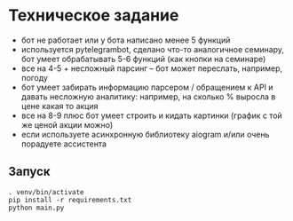 # Техническое задание
- бот не работает или у бота написано менее 5 функций
- используется pytelegrambot, сделано что-то аналогичное семинару, бот умеет обрабатывать 5-6 функций (как кнопки на семинаре) 
- все на 4-5 + несложный парсинг – бот может переслать, например, погоду 
- бот умеет забирать информацию парсером / обращением к API и давать несложную аналитику: например, на сколько % выросла в цене какая то акция 
- все на 8-9 плюс бот умеет строить и кидать картинки (график с той же ценой акции можно)
- если используете асинхронную библиотеку aiogram и/или очень порадуете ассистента

## Запуск
```
. venv/bin/activate
pip install -r requirements.txt
python main.py
```